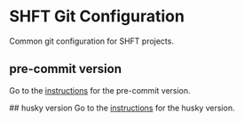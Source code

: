 # SHFT Git Configuration
Common git configuration for SHFT projects.

## pre-commit version
Go to the [instructions](pre-commit/README.md) for the pre-commit version.

## husky version
Go to the [instructions](husky/README.md) for the husky version.
